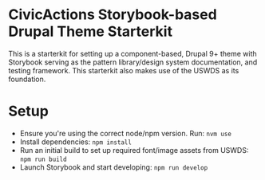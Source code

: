 # CivicActions Storybook-based Drupal Theme Starterkit

This is a starterkit for setting up a component-based, Drupal 9+ theme with Storybook serving as the pattern library/design system documentation, and testing framework. This starterkit also makes use of the USWDS as its foundation.

# Setup
- Ensure you're using the correct node/npm version. Run: `nvm use`
- Install dependencies: `npm install`
- Run an initial build to set up required font/image assets from USWDS: `npm run build`
- Launch Storybook and start developing: `npm run develop` 
